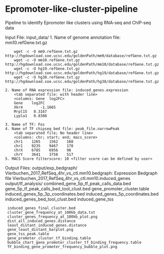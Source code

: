 # Epromoter-like-cluster-pipeline
Pipeline to identify Epromoter like clusters using RNA-seq and ChIP-seq data


Input File:
  input_data/
    1. Name of genome annotation file: mm10.refGene.txt.gz
    
        wget -c -O mm9.refGene.txt.gz http://hgdownload.soe.ucsc.edu/goldenPath/mm9/database/refGene.txt.gz
        wget -c -O mm10.refGene.txt.gz http://hgdownload.soe.ucsc.edu/goldenPath/mm10/database/refGene.txt.gz
        wget -c -O hg19.refGene.txt.gz http://hgdownload.soe.ucsc.edu/goldenPath/hg19/database/refGene.txt.gz
        wget -c -O hg38.refGene.txt.gz http://hgdownload.soe.ucsc.edu/goldenPath/hg38/database/refGene.txt.gz

    2. Name of RNA expression file: induced_genes.expression
        <tab separated file: with header line>
        <columns: Gene	log2FC>
        Gene	log2FC	
        Xkr4		-1.1665	
        Mrpl15	 0.3167	
        Lypla1	 0.8388	

    3. Name of TF: Fos
    4. Name of TF chipseq bed file: peak_file.narrowPeak
        <tab separated file; No header line>
        <columns: chr; start; end; macs_score>
        chr1	1265	1562	168	
        chr1	9235	9467	178
        chrX	6785	6956	98
        chrY	3641	3758	517
    5. MACS Score filterscore: 10 <filter score can be defined by user>

Output Files:
    output/exp_bedgraph/
     Vierbuchen_2017_RefSeq_4hr_vs_ctl.mm10.bedgraph: Expression Bedgraph file
     Vierbuchen_2017_RefSeq_4hr_vs_ctl.mm10.induced_genes
     output/tf_analysis/
     combined_gene_5p_tf_peak_calls_data.bed
     gene_5p_tf_peak_calls_bed_tool_clust.bed
     gene_promoter_cluster.table
     induced_genes_5p_3p_coordinates.bed
     induced_genes_5p_coordinates.bed
     induced_genes_bed_tool_clust.bed
     induced_gene_tss

     induced_genes_final_cluster.bed
     cluster_gene_frequency_at_100kb_data.txt
     cluster_genes_frequency_at_100kb_plot.png
     dist_all_induced_genes.distance
     least_distant_induced_genes.distance
     gene_least_distant_barplot.png
     gene_tss_peak.table
     gene_promoter_cluster_tf_binding.table
     bubble_chart_gene_promoter_cluster_tf_binding_frequency.table
     TF_binding_gene_promoter_frequency_bubble_plot.png
